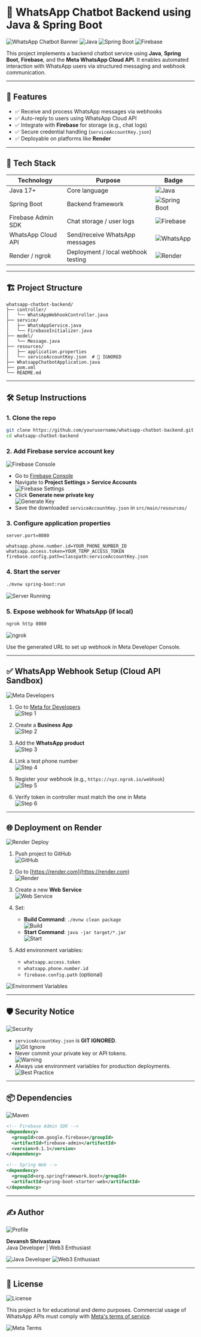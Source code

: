 # 🤖 WhatsApp Chatbot Backend using Java & Spring Boot

![WhatsApp Chatbot Banner](https://img.shields.io/badge/WhatsApp-Chatbot-25D366?style=for-the-badge&logo=whatsapp&logoColor=white)
![Java](https://img.shields.io/badge/Java-17+-ED8B00?style=for-the-badge&logo=java&logoColor=white)
![Spring Boot](https://img.shields.io/badge/Spring%20Boot-6DB33F?style=for-the-badge&logo=spring&logoColor=white)
![Firebase](https://img.shields.io/badge/Firebase-FFCA28?style=for-the-badge&logo=firebase&logoColor=black)

This project implements a backend chatbot service using **Java**, **Spring Boot**, **Firebase**, and the **Meta WhatsApp Cloud API**. It enables automated interaction with WhatsApp users via structured messaging and webhook communication.

---

## 📌 Features

- ✅ Receive and process WhatsApp messages via webhooks
- ✅ Auto-reply to users using WhatsApp Cloud API
- ✅ Integrate with **Firebase** for storage (e.g., chat logs)
- ✅ Secure credential handling (`serviceAccountKey.json`)
- ✅ Deployable on platforms like **Render**

---

## 🚀 Tech Stack

| Technology     | Purpose                           | Badge |
|----------------|-----------------------------------|-------|
| Java 17+       | Core language                     | ![Java](https://img.shields.io/badge/Java-ED8B00?style=flat&logo=java&logoColor=white) |
| Spring Boot    | Backend framework                 | ![Spring Boot](https://img.shields.io/badge/Spring%20Boot-6DB33F?style=flat&logo=spring&logoColor=white) |
| Firebase Admin SDK | Chat storage / user logs       | ![Firebase](https://img.shields.io/badge/Firebase-FFCA28?style=flat&logo=firebase&logoColor=black) |
| WhatsApp Cloud API | Send/receive WhatsApp messages | ![WhatsApp](https://img.shields.io/badge/WhatsApp-25D366?style=flat&logo=whatsapp&logoColor=white) |
| Render / ngrok | Deployment / local webhook testing | ![Render](https://img.shields.io/badge/Render-46E3B7?style=flat&logo=render&logoColor=white) |

---

## 🏗️ Project Structure

```
whatsapp-chatbot-backend/
├── controller/
│   └── WhatsAppWebhookController.java
├── service/
│   ├── WhatsAppService.java
│   └── FirebaseInitializer.java
├── model/
│   └── Message.java
├── resources/
│   ├── application.properties
│   └── serviceAccountKey.json  # 🚫 IGNORED
├── WhatsappChatbotApplication.java
├── pom.xml
└── README.md
```

---

## 🛠️ Setup Instructions

### 1. Clone the repo

```bash
git clone https://github.com/yourusername/whatsapp-chatbot-backend.git
cd whatsapp-chatbot-backend
```

### 2. Add Firebase service account key

![Firebase Console](https://img.shields.io/badge/Firebase-Console-FFCA28?style=for-the-badge&logo=firebase&logoColor=black)

- Go to [Firebase Console](https://console.firebase.google.com/)
- Navigate to **Project Settings > Service Accounts**  
  ![Firebase Settings](https://img.shields.io/badge/Settings-Service%20Accounts-orange?style=flat)
- Click **Generate new private key**  
  ![Generate Key](https://img.shields.io/badge/Action-Generate%20Key-green?style=flat)
- Save the downloaded `serviceAccountKey.json` in `src/main/resources/`

### 3. Configure application properties

```properties
server.port=8080

whatsapp.phone.number.id=YOUR_PHONE_NUMBER_ID
whatsapp.access.token=YOUR_TEMP_ACCESS_TOKEN
firebase.config.path=classpath:serviceAccountKey.json
```

### 4. Start the server

```bash
./mvnw spring-boot:run
```

![Server Running](https://img.shields.io/badge/Status-Server%20Running-brightgreen?style=flat&logo=spring)

### 5. Expose webhook for WhatsApp (if local)

```bash
ngrok http 8080
```

![ngrok](https://img.shields.io/badge/ngrok-Tunnel%20Active-blue?style=flat&logo=ngrok)

Use the generated URL to set up webhook in Meta Developer Console.

---

## ✅ WhatsApp Webhook Setup (Cloud API Sandbox)

![Meta Developers](https://img.shields.io/badge/Meta-Developers-1877F2?style=for-the-badge&logo=meta&logoColor=white)

1. Go to [Meta for Developers](https://developers.facebook.com)  
   ![Step 1](https://img.shields.io/badge/Step%201-Create%20Account-blue?style=flat)

2. Create a **Business App**  
   ![Step 2](https://img.shields.io/badge/Step%202-Business%20App-orange?style=flat)

3. Add the **WhatsApp product**  
   ![Step 3](https://img.shields.io/badge/Step%203-Add%20WhatsApp-25D366?style=flat&logo=whatsapp)

4. Link a test phone number  
   ![Step 4](https://img.shields.io/badge/Step%204-Link%20Phone-yellow?style=flat)

5. Register your webhook (e.g., `https://xyz.ngrok.io/webhook`)  
   ![Step 5](https://img.shields.io/badge/Step%205-Register%20Webhook-purple?style=flat)

6. Verify token in controller must match the one in Meta  
   ![Step 6](https://img.shields.io/badge/Step%206-Verify%20Token-red?style=flat)

---

## 🌐 Deployment on Render

![Render Deploy](https://img.shields.io/badge/Deploy%20on-Render-46E3B7?style=for-the-badge&logo=render&logoColor=white)

1. Push project to GitHub  
   ![GitHub](https://img.shields.io/badge/Push%20to-GitHub-181717?style=flat&logo=github)

2. Go to [https://render.com](https://render.com)  
   ![Render](https://img.shields.io/badge/Visit-Render.com-46E3B7?style=flat&logo=render)

3. Create a new **Web Service**  
   ![Web Service](https://img.shields.io/badge/Create-Web%20Service-blue?style=flat)

4. Set:
   - **Build Command**: `./mvnw clean package`  
     ![Build](https://img.shields.io/badge/Build-Maven-C71A36?style=flat&logo=apache-maven)
   - **Start Command**: `java -jar target/*.jar`  
     ![Start](https://img.shields.io/badge/Start-Java%20JAR-ED8B00?style=flat&logo=java)

5. Add environment variables:
   - `whatsapp.access.token`
   - `whatsapp.phone.number.id`
   - `firebase.config.path` (optional)

![Environment Variables](https://img.shields.io/badge/Setup-Environment%20Variables-yellow?style=flat&logo=dotenv)

---

## 🛡️ Security Notice

![Security](https://img.shields.io/badge/Security-Important-red?style=for-the-badge&logo=shield&logoColor=white)

- `serviceAccountKey.json` is **GIT IGNORED**.  
  ![Git Ignore](https://img.shields.io/badge/.gitignore-Protected-orange?style=flat&logo=git)
- Never commit your private key or API tokens.  
  ![Warning](https://img.shields.io/badge/Warning-No%20Secrets%20in%20Git-red?style=flat&logo=git)
- Always use environment variables for production deployments.  
  ![Best Practice](https://img.shields.io/badge/Best%20Practice-Environment%20Variables-green?style=flat)

---

## 📦 Dependencies

![Maven](https://img.shields.io/badge/Build%20Tool-Maven-C71A36?style=flat&logo=apache-maven&logoColor=white)

```xml
<!-- Firebase Admin SDK -->
<dependency>
  <groupId>com.google.firebase</groupId>
  <artifactId>firebase-admin</artifactId>
  <version>9.1.1</version>
</dependency>

<!-- Spring Web -->
<dependency>
  <groupId>org.springframework.boot</groupId>
  <artifactId>spring-boot-starter-web</artifactId>
</dependency>
```

---

## ✍️ Author

![Profile](https://img.shields.io/badge/Developer-Devansh%20Mohan%20Shrivastava-blue?style=for-the-badge&logo=github)

**Devansh Shrivastava**  
Java Developer | Web3 Enthusiast

![Java Developer](https://img.shields.io/badge/Role-Java%20Developer-ED8B00?style=flat&logo=java)
![Web3 Enthusiast](https://img.shields.io/badge/Enthusiast-Web3-purple?style=flat&logo=ethereum)

---

## 📄 License

![License](https://img.shields.io/badge/License-Educational%20Use-blue?style=for-the-badge)

This project is for educational and demo purposes. Commercial usage of WhatsApp APIs must comply with [Meta's terms of service](https://www.whatsapp.com/legal).

![Meta Terms](https://img.shields.io/badge/Compliance-Meta%20Terms-1877F2?style=flat&logo=meta)
